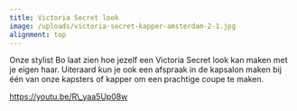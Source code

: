 ```yaml
---
title: Victoria Secret look
image: /uploads/victoria-secret-kapper-amsterdam-2-1.jpg
alignment: top
---
```


Onze stylist Bo laat zien hoe jezelf een Victoria Secret look kan maken met je eigen haar. Uiteraard kun je ook een afspraak in de kapsalon maken bij één van onze kapsters of kapper om een prachtige coupe te maken.

https://youtu.be/R\_yaa5Up08w